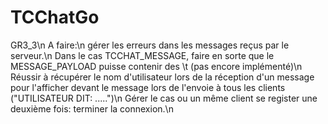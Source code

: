 # TCChatGo
GR3_3\n
A faire:\n
gérer les erreurs dans les messages reçus par le serveur.\n
Dans le cas TCCHAT_MESSAGE, faire en sorte que le MESSAGE_PAYLOAD puisse contenir des \t (pas encore implémenté)\n
Réussir à récupérer le nom d'utilisateur lors de la réception d'un message pour l'afficher devant le message lors de l'envoie à tous les clients ("UTILISATEUR DIT: .....")\n
Gérer le cas ou un même client se register une deuxième fois: terminer la connexion.\n
